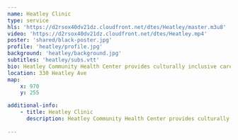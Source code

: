 ```yaml
---
name: Heatley Clinic
type: service
hls: 'https://d2rsox40dv21dz.cloudfront.net/dtes/Heatley/master.m3u8'
video: 'https://d2rsox40dv21dz.cloudfront.net/dtes/Heatley.mp4'
poster: 'shared/black-poster.jpg'
profile: 'heatley/profile.jpg'
background: 'heatley/background.jpg'
subtitles: 'heatley/subs.vtt'
bio: Heatley Community Health Center provides culturally inclusive care including primary care, mental health and substance use support, harm reduction. Peers, counsellors, physicians, nurses, nurse practitioners and Indigenous Elders are all part of the primary care team.
location: 330 Heatley Ave
map:
    x: 970
    y: 255

additional-info: 
    - title: Heatley Clinic
      description: Heatley Community Health Center provides culturally inclusive care including primary care, mental health and substance use support, harm reduction. Peers, counsellors, physicians, nurses, nurse practitioners and Indigenous Elders are all part of the primary care team.
    
---
```

